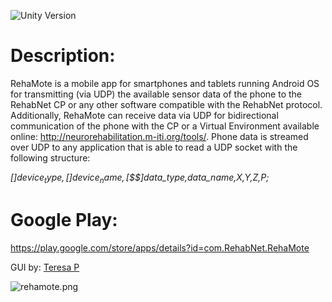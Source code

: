 ![Unity Version](https://img.shields.io/badge/Unity%20Version-4.6-orange.svg)

# Description: #
RehaMote is a mobile app for smartphones and tablets running Android OS for transmitting (via UDP) the available sensor data of the phone to the RehabNet CP or any other software compatible with the RehabNet protocol. Additionally, RehaMote can receive data via UDP for bidirectional communication of the phone with the CP or a Virtual Environment available online: http://neurorehabilitation.m-iti.org/tools/.
Phone data is streamed over UDP to any application that is able to read a UDP socket with the following structure:

*[$]device_type,[$$]device_name,[$$$]data_type,data_name,X,Y,Z,P;*


# Google Play: #
https://play.google.com/store/apps/details?id=com.RehabNet.RehaMote

GUI by: [Teresa P](https://github.com/Teresa-P)

![rehamote.png](http://i.imgur.com/14BZ40p.png)

